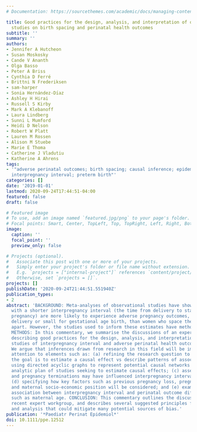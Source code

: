 ```yaml
---
# Documentation: https://sourcethemes.com/academic/docs/managing-content/

title: Good practices for the design, analysis, and interpretation of observational
  studies on birth spacing and perinatal health outcomes
subtitle: ''
summary: ''
authors:
- Jennifer A Hutcheon
- Susan Moskosky
- Cande V Ananth
- Olga Basso
- Peter A Briss
- Cynthia D Ferré
- Brittni N Frederiksen
- sam-harper
- Sonia Hernández-Dı́az
- Ashley H Hirai
- Russell S Kirby
- Mark A Klebanoff
- Laura Lindberg
- Sunni L Mumford
- Heidi D Nelson
- Robert W Platt
- Lauren M Rossen
- Alison M Stuebe
- Marie E Thoma
- Catherine J Vladutiu
- Katherine A Ahrens
tags:
- '"adverse perinatal outcomes; birth spacing; causal inference; epidemiologic bias;
  interpregnancy interval; preterm birth"'
categories: []
date: '2019-01-01'
lastmod: 2020-09-24T17:44:51-04:00
featured: false
draft: false

# Featured image
# To use, add an image named `featured.jpg/png` to your page's folder.
# Focal points: Smart, Center, TopLeft, Top, TopRight, Left, Right, BottomLeft, Bottom, BottomRight.
image:
  caption: ''
  focal_point: ''
  preview_only: false

# Projects (optional).
#   Associate this post with one or more of your projects.
#   Simply enter your project's folder or file name without extension.
#   E.g. `projects = ["internal-project"]` references `content/project/deep-learning/index.md`.
#   Otherwise, set `projects = []`.
projects: []
publishDate: '2020-09-24T21:44:51.551940Z'
publication_types:
- 2
abstract: 'BACKGROUND: Meta-analyses of observational studies have shown that women
  with a shorter interpregnancy interval (the time from delivery to start of a subsequent
  pregnancy) are more likely to experience adverse pregnancy outcomes, such as preterm
  delivery or small for gestational age birth, than women who space their births further
  apart. However, the studies used to inform these estimates have methodological shortcomings.
  METHODS: In this commentary, we summarise the discussions of an expert workgroup
  describing good practices for the design, analysis, and interpretation of observational
  studies of interpregnancy interval and adverse perinatal health outcomes. RESULTS:
  We argue that inferences drawn from research in this field will be improved by careful
  attention to elements such as: (a) refining the research question to clarify whether
  the goal is to estimate a causal effect vs describe patterns of association; (b)
  using directed acyclic graphs to represent potential causal networks and guide the
  analytic plan of studies seeking to estimate causal effects; (c) assessing how miscarriages
  and pregnancy terminations may have influenced interpregnancy interval classifications;
  (d) specifying how key factors such as previous pregnancy loss, pregnancy intention,
  and maternal socio-economic position will be considered; and (e) examining if the
  association between interpregnancy interval and perinatal outcome differs by factors
  such as maternal age. CONCLUSION: This commentary outlines the discussions of this
  recent expert workgroup, and describes several suggested principles for study design
  and analysis that could mitigate many potential sources of bias.'
publication: '*Paediatr Perinat Epidemiol*'
doi: 10.1111/ppe.12512
---
```

